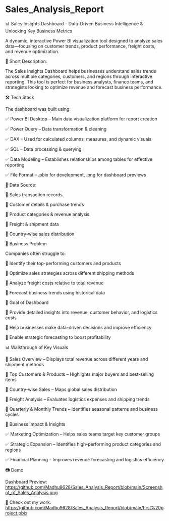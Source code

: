 # Sales_Analysis_Report

📊 Sales Insights Dashboard –
Data-Driven Business Intelligence & Unlocking Key Business Metrics

A dynamic, interactive Power BI visualization tool designed to analyze sales data—focusing on customer trends, product performance, freight costs, and revenue optimization.


📌 Short Description:

The Sales Insights Dashboard helps businesses understand sales trends across multiple categories, customers, and regions through interactive reporting. This tool is perfect for business analysts, finance teams, and strategists looking to optimize revenue and forecast business performance.


🛠 Tech Stack

The dashboard was built using:

✅ Power BI Desktop – Main data visualization platform for report creation

✅ Power Query – Data transformation & cleaning

✅ DAX – Used for calculated columns, measures, and dynamic visuals

✅ SQL – Data processing & querying

✅ Data Modeling – Establishes relationships among tables for effective reporting

✅ File Format – .pbix for development, .png for dashboard previews


📂 Data Source:

📌 Sales transaction records

📌 Customer details & purchase trends

📌 Product categories & revenue analysis

📌 Freight & shipment data

📌 Country-wise sales distribution



💼 Business Problem

Companies often struggle to:

🔹 Identify their top-performing customers and products

🔹 Optimize sales strategies across different shipping methods

🔹 Analyze freight costs relative to total revenue

🔹 Forecast business trends using historical data


🎯 Goal of Dashboard

🔹 Provide detailed insights into revenue, customer behavior, and logistics costs

🔹 Help businesses make data-driven decisions and improve efficiency

🔹 Enable strategic forecasting to boost profitability


📊 Walkthrough of Key Visuals

🔹 Sales Overview – Displays total revenue across different years and shipment methods

🔹 Top Customers & Products – Highlights major buyers and best-selling items

🔹 Country-wise Sales – Maps global sales distribution

🔹 Freight Analysis – Evaluates logistics expenses and shipping trends

🔹 Quarterly & Monthly Trends – Identifies seasonal patterns and business cycles


🚀 Business Impact & Insights

✅ Marketing Optimization – Helps sales teams target key customer groups

✅ Strategic Expansion – Identifies high-performing product categories and regions

✅ Financial Planning – Improves revenue forecasting and logistics efficiency


📷 Demo

Dashboard Preview: https://github.com/Madhu9628/Sales_Analysis_Report/blob/main/Screenshot_of_Sales_Analysis.png

📌 Check out my work: https://github.com/Madhu9628/Sales_Analysis_Report/blob/main/first%20project.pbix


